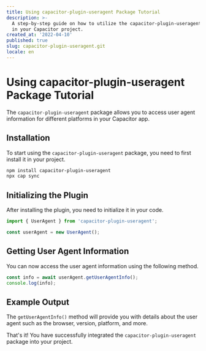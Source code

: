 ```yaml
---
title: Using capacitor-plugin-useragent Package Tutorial
description: >-
  A step-by-step guide on how to utilize the capacitor-plugin-useragent package
  in your Capacitor project.
created_at: '2022-04-10'
published: true
slug: capacitor-plugin-useragent.git
locale: en
---
```


# Using capacitor-plugin-useragent Package Tutorial

The `capacitor-plugin-useragent` package allows you to access user agent information for different platforms in your Capacitor app.

## Installation

To start using the `capacitor-plugin-useragent` package, you need to first install it in your project.

```bash
npm install capacitor-plugin-useragent
npx cap sync
```

## Initializing the Plugin

After installing the plugin, you need to initialize it in your code.

```typescript
import { UserAgent } from 'capacitor-plugin-useragent';

const userAgent = new UserAgent();
```

## Getting User Agent Information

You can now access the user agent information using the following method.

```typescript
const info = await userAgent.getUserAgentInfo();
console.log(info);
```

## Example Output

The `getUserAgentInfo()` method will provide you with details about the user agent such as the browser, version, platform, and more.

That's it! You have successfully integrated the `capacitor-plugin-useragent` package into your project.
```
```
